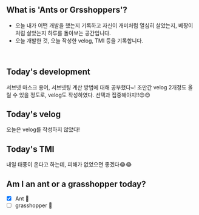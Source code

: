 ## What is 'Ants or Grsshoppers'?
* 오늘 내가 어떤 개발을 했는지 기록하고 자신이 개미처럼 열심히 살았는지, 베짱이처럼 살았는지 하루를 돌아보는 공간입니다.
* 오늘 개발한 것, 오늘 작성한 velog, TMI 등을 기록합니다.

<br>

## Today's development
서브넷 마스크 용어, 서브넷팅 계산 방법에 대해 공부했다~! 조만간 velog 2개정도 올릴 수 있을 정도로, velog도 작성하였다. 선택과 집중해야지!!😊😊

## Today's velog
오늘은 velog를 작성하지 않았다!

## Today's TMI
내일 태풍이 온다고 하는데, 피해가 없었으면 좋겠다😂😂

## Am I an ant or a grasshopper today?
- [x] Ant 🐜
- [ ] grasshopper 🦗
